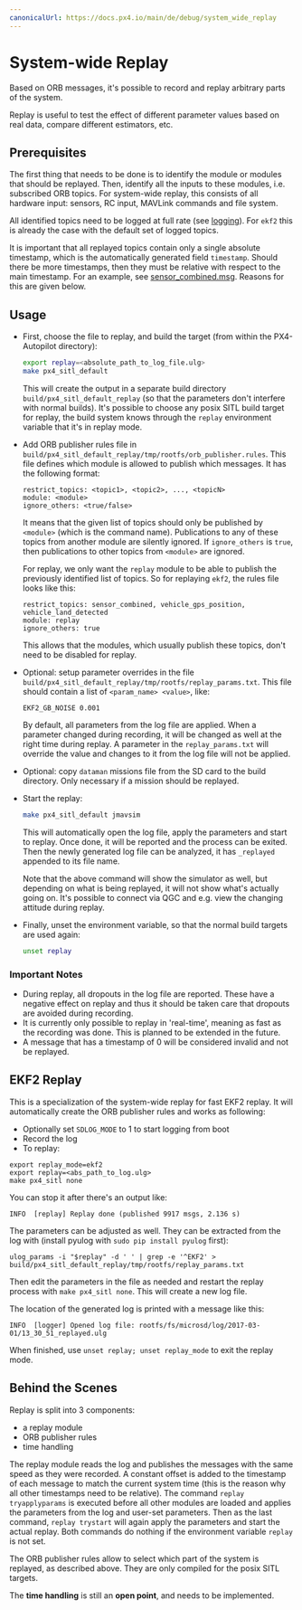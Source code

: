 ```yaml
---
canonicalUrl: https://docs.px4.io/main/de/debug/system_wide_replay
---
```


# System-wide Replay
Based on ORB messages, it's possible to record and replay arbitrary parts of the system.

Replay is useful to test the effect of different parameter values based on real data, compare different estimators, etc.

## Prerequisites
The first thing that needs to be done is to identify the module or modules that should be replayed. Then, identify all the inputs to these modules, i.e. subscribed ORB topics. For system-wide replay, this consists of all hardware input: sensors, RC input, MAVLink commands and file system.

All identified topics need to be logged at full rate (see [logging](../dev_log/logging.md)). For `ekf2` this is already the case with the default set of logged topics.

It is important that all replayed topics contain only a single absolute timestamp, which is the automatically generated field `timestamp`. Should there be more timestamps, then they must be relative with respect to the main timestamp. For an example, see [sensor_combined.msg](https://github.com/PX4/PX4-Autopilot/blob/master/msg/sensor_combined.msg). Reasons for this are given below.


## Usage

- First, choose the file to replay, and build the target (from within the PX4-Autopilot directory):
  ```sh
  export replay=<absolute_path_to_log_file.ulg>
  make px4_sitl_default
  ```
  This will create the output in a separate build directory `build/px4_sitl_default_replay` (so that the parameters don't interfere with normal builds). It's possible to choose any posix SITL build target for replay, the build system knows through the `replay` environment variable that it's in replay mode.
- Add ORB publisher rules file in `build/px4_sitl_default_replay/tmp/rootfs/orb_publisher.rules`. This file defines which module is allowed to publish which messages. It has the following format:
  ```
  restrict_topics: <topic1>, <topic2>, ..., <topicN>
  module: <module>
  ignore_others: <true/false>
  ```
  It means that the given list of topics should only be published by `<module>` (which is the command name). Publications to any of these topics from another module are silently ignored. If `ignore_others` is `true`, then publications to other topics from `<module>` are ignored.

  For replay, we only want the `replay` module to be able to publish the previously identified list of topics. So for replaying `ekf2`, the rules file looks like this:
  ```
  restrict_topics: sensor_combined, vehicle_gps_position, vehicle_land_detected
  module: replay
  ignore_others: true
  ```
  This allows that the modules, which usually publish these topics, don't need to be disabled for replay.

- Optional: setup parameter overrides in the file `build/px4_sitl_default_replay/tmp/rootfs/replay_params.txt`. This file should contain a list of `<param_name> <value>`, like:
  ```
  EKF2_GB_NOISE 0.001
  ```
  By default, all parameters from the log file are applied. When a parameter changed during recording, it will be changed as well at the right time during replay. A parameter in the `replay_params.txt` will override the value and changes to it from the log file will not be applied.
- Optional: copy `dataman` missions file from the SD card to the build directory. Only necessary if a mission should be replayed.
- Start the replay:
  ```sh
  make px4_sitl_default jmavsim
  ```
  This will automatically open the log file, apply the parameters and start to replay. Once done, it will be reported and the process can be exited. Then the newly generated log file can be analyzed, it has `_replayed` appended to its file name.

  Note that the above command will show the simulator as well, but depending on what is being replayed, it will not show what's actually going on. It's possible to connect via QGC and e.g. view the changing attitude during replay.

- Finally, unset the environment variable, so that the normal build targets are used again:
  ```sh
  unset replay
  ```

### Important Notes

- During replay, all dropouts in the log file are reported. These have a negative effect on replay and thus it should be taken care that dropouts are avoided during recording.
- It is currently only possible to replay in 'real-time', meaning as fast as the recording was done. This is planned to be extended in the future.
- A message that has a timestamp of 0 will be considered invalid and not be replayed.

## EKF2 Replay

This is a specialization of the system-wide replay for fast EKF2 replay. It will automatically create the ORB publisher rules and works as following:

* Optionally set `SDLOG_MODE` to 1 to start logging from boot
* Record the log
* To replay:

```
export replay_mode=ekf2
export replay=<abs_path_to_log.ulg>
make px4_sitl none
```

You can stop it after there's an output like:

```
INFO  [replay] Replay done (published 9917 msgs, 2.136 s)
```

The parameters can be adjusted as well. They can be extracted from the log with \(install pyulog with `sudo pip install pyulog` first\):

```
ulog_params -i "$replay" -d ' ' | grep -e '^EKF2' > build/px4_sitl_default_replay/tmp/rootfs/replay_params.txt
```
Then edit the parameters in the file as needed and restart the replay process with `make px4_sitl none`. This will create a new log file.

The location of the generated log is printed with a message like this:

```
INFO  [logger] Opened log file: rootfs/fs/microsd/log/2017-03-01/13_30_51_replayed.ulg
```

When finished, use `unset replay; unset replay_mode` to exit the replay mode.

## Behind the Scenes

Replay is split into 3 components:
- a replay module
- ORB publisher rules
- time handling

The replay module reads the log and publishes the messages with the same speed as they were recorded. A constant offset is added to the timestamp of each message to match the current system time (this is the reason why all other timestamps need to be relative). The command `replay tryapplyparams` is executed before all other modules are loaded and applies the parameters from the log and user-set parameters. Then as the last command, `replay trystart` will again apply the parameters and start the actual replay. Both commands do nothing if the environment variable `replay` is not set.

The ORB publisher rules allow to select which part of the system is replayed, as described above. They are only compiled for the posix SITL targets.

The **time handling** is still an **open point**, and needs to be implemented.
